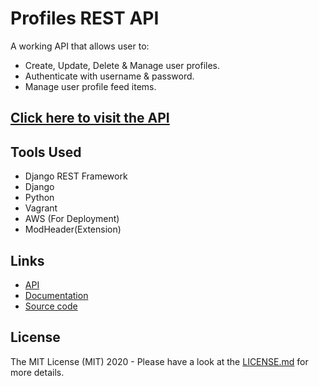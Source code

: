 # Profiles REST API

A working API that allows user to:
* Create, Update, Delete & Manage user profiles.
* Authenticate with username & password.
* Manage user profile feed items.

## [Click here to visit the API](http://ec2-35-154-156-27.ap-south-1.compute.amazonaws.com/api/)


## Tools Used
* Django REST Framework
* Django
* Python 
* Vagrant
* AWS (For Deployment)
* ModHeader(Extension)

## Links
* [API](http://ec2-35-154-156-27.ap-south-1.compute.amazonaws.com/api/)
* [Documentation](https://www.django-rest-framework.org/)
* [Source code](https://github.com/Uttam-Singhh/profiles-rest-api)

## License

The MIT License (MIT) 2020 - Please have a look at the [LICENSE.md](https://github.com/Uttam-Singhh/profiles-rest-api/blob/main/LICENSE) for more details.




